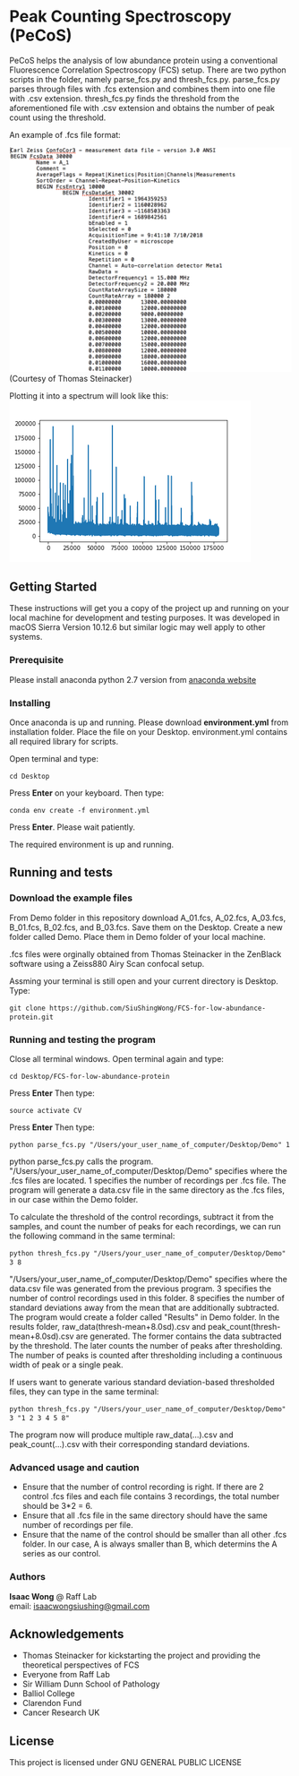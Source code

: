 # Peak Counting Spectroscopy (PeCoS)
PeCoS helps the analysis of low abundance protein using a conventional Fluorescence Correlation Spectroscopy (FCS) setup. There are two python scripts in the folder, namely parse_fcs.py and thresh_fcs.py. parse_fcs.py parses through files with .fcs extension and combines them into one file with .csv extension. thresh_fcs.py finds the threshold from the aforementioned file with .csv extension and obtains the number of peak count using the threshold.

An example of .fcs file format:

![alt text](Images/fcs_file_example.png)  
(Courtesy of Thomas Steinacker)  

Plotting it into a spectrum will look like this:  
![alt text](Images/original_peak.png)  

## Getting Started

These instructions will get you a copy of the project up and running on your local machine for development and testing purposes. It was developed in macOS Sierra Version 10.12.6 but similar logic may well apply to other systems.

### Prerequisite

Please install anaconda python 2.7 version from [anaconda website](https://www.anaconda.com/download/#macos)

### Installing

Once anaconda is up and running. Please download **environment.yml** from installation folder. Place the file on your Desktop. environment.yml contains all required library for scripts.

Open terminal and type:
```
cd Desktop
```
Press **Enter** on your keyboard. Then type:  
```
conda env create -f environment.yml
```
Press **Enter**. Please wait patiently.  

The required environment is up and running.

## Running and tests

### Download the example files
From Demo folder in this repository download A_01.fcs, A_02.fcs, A_03.fcs, B_01.fcs, B_02.fcs, and B_03.fcs. Save them on the Desktop. Create a new folder called Demo. Place them in Demo folder of your local machine.

.fcs files were orginally obtained from Thomas Steinacker in the ZenBlack software using a Zeiss880 Airy Scan confocal setup.

Assming your terminal is still open and your current directory is Desktop. Type:  
```
git clone https://github.com/SiuShingWong/FCS-for-low-abundance-protein.git
```

### Running and testing the program
Close all terminal windows. Open terminal again and type:  
```
cd Desktop/FCS-for-low-abundance-protein
```
Press **Enter** Then type:  
```
source activate CV
```
Press **Enter** Then type:  
```
python parse_fcs.py "/Users/your_user_name_of_computer/Desktop/Demo" 1
```
python parse_fcs.py calls the program. "/Users/your_user_name_of_computer/Desktop/Demo" specifies where the .fcs files are located. 1 specifies the number of recordings per .fcs file. The program will generate a data.csv file in the same directory as the .fcs files, in our case within the Demo folder.  
  
To calculate the threshold of the control recordings, subtract it from the samples, and count the number of peaks for each recordings, we can run the following command in the same terminal:  
```
python thresh_fcs.py "/Users/your_user_name_of_computer/Desktop/Demo" 3 8
```
"/Users/your_user_name_of_computer/Desktop/Demo" specifies where the data.csv file was generated from the previous program. 3 specifies the number of control recordings used in this folder.  8 specifies the number of standard deviations away from the mean that are additionally subtracted. The program would create a folder called "Results" in Demo folder. In the results folder, raw_data(thresh-mean+8.0sd).csv and peak_count(thresh-mean+8.0sd).csv are generated. The former contains the data subtracted by the threshold. The later counts the number of peaks after thresholding. The number of peaks is counted after thresholding including a continuous width of peak or a single peak.  

If users want to generate various standard deviation-based thresholded files, they can type in the same terminal:  
```
python thresh_fcs.py "/Users/your_user_name_of_computer/Desktop/Demo" 3 "1 2 3 4 5 8"
```
The program now will produce multiple raw_data(...).csv and peak_count(...).csv with their corresponding standard deviations.  


### Advanced usage and caution
- Ensure that the number of control recording is right. If there are 2 control .fcs files and each file contains 3 recordings, the total number should be 3*2 = 6. 
- Ensure that all .fcs file in the same directory should have the same number of recordings per file.
- Ensure that the name of the control should be smaller than all other .fcs folder. In our case, A is always smaller than B, which determins the A series as our control.

### Authors
**Isaac Wong** @ Raff Lab  
email: isaacwongsiushing@gmail.com

## Acknowledgements
- Thomas Steinacker for kickstarting the project and providing the theoretical perspectives of FCS
- Everyone from Raff Lab
- Sir William Dunn School of Pathology
- Balliol College
- Clarendon Fund
- Cancer Research UK

## License
This project is licensed under GNU GENERAL PUBLIC LICENSE